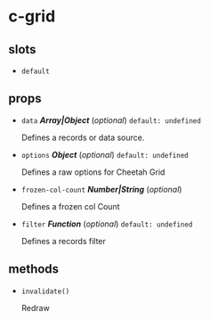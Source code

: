 # c-grid 

## slots 

- `default`  

## props 

- `data` ***Array|Object*** (*optional*) `default: undefined` 

   Defines a records or data source. 

- `options` ***Object*** (*optional*) `default: undefined` 

   Defines a raw options for Cheetah Grid 

- `frozen-col-count` ***Number|String*** (*optional*) 

   Defines a frozen col Count 

- `filter` ***Function*** (*optional*) `default: undefined` 

   Defines a records filter 

## methods 

- `invalidate()` 

   Redraw 

